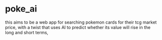 # poke_ai
this aims to be a web app for searching pokemon cards for their tcg market price, with a twist that uses AI to predict whether its value will rise in the long and short terms,
